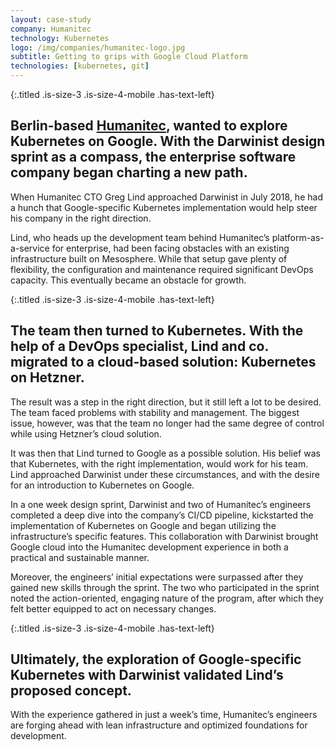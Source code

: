 ```yaml
---
layout: case-study
company: Humanitec
technology: Kubernetes
logo: /img/companies/humanitec-logo.jpg
subtitle: Getting to grips with Google Cloud Platform
technologies: [kubernetes, git]
---
```

<!-- <figure>
  <img src="/img/posts/humanitec/humanitec.svg" alt="Case study: Humanitec" />
</figure> -->

{:.titled .is-size-3 .is-size-4-mobile .has-text-left}
## Berlin-based [Humanitec](https://humanitec.com/), wanted to explore Kubernetes on Google. With the Darwinist design sprint as a compass, the enterprise software company began charting a new path.

When Humanitec CTO Greg Lind approached Darwinist in July 2018, he had a hunch that Google-specific Kubernetes implementation would help steer his company in the right direction.

Lind, who heads up the development team behind Humanitec’s platform-as-a-service for enterprise, had been facing obstacles with an existing infrastructure built on Mesosphere. While that setup gave plenty of flexibility, the configuration and maintenance required significant DevOps capacity. This eventually became an obstacle for growth.

{:.titled .is-size-3 .is-size-4-mobile .has-text-left}
## The team then turned to Kubernetes. With the help of a DevOps specialist, Lind and co. migrated to a cloud-based solution: Kubernetes on Hetzner. 
The result was a step in the right direction, but it still left a lot to be desired. The team faced problems with stability and management. The biggest issue, however, was that the team no longer had the same degree of control while using Hetzner’s cloud solution.  

It was then that Lind turned to Google as a possible solution. His belief was that Kubernetes, with the right implementation, would work for his team. Lind approached Darwinist under these circumstances, and with the desire for an introduction to Kubernetes on Google.

In a one week design sprint, Darwinist and two of Humanitec’s engineers completed a deep dive into the company’s CI/CD pipeline, kickstarted the implementation of Kubernetes on Google and began utilizing the infrastructure’s specific features. This collaboration with Darwinist brought Google cloud into the Humanitec development experience in both a practical and sustainable manner.

Moreover, the engineers’ initial expectations were surpassed after they gained new skills through the sprint. The two who participated in the sprint noted the action-oriented, engaging nature of the program, after which they felt better equipped to act on necessary changes.

{:.titled .is-size-3 .is-size-4-mobile .has-text-left}
## Ultimately, the exploration of Google-specific Kubernetes with Darwinist validated Lind’s proposed concept. 
With the experience gathered in just a week’s time, Humanitec’s engineers are forging ahead with lean infrastructure and optimized foundations for development.
